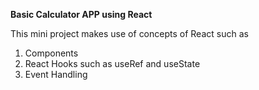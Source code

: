 **Basic Calculator APP using React**

This mini project makes use of concepts of React such as 
1. Components
2. React Hooks such as useRef and useState
3. Event Handling
